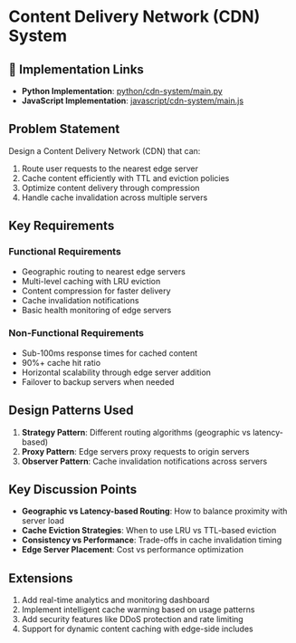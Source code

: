 # Content Delivery Network (CDN) System

## 🔗 Implementation Links
- **Python Implementation**: [python/cdn-system/main.py](python/cdn-system/main.py)
- **JavaScript Implementation**: [javascript/cdn-system/main.js](javascript/cdn-system/main.js)

## Problem Statement
Design a Content Delivery Network (CDN) that can:
1. Route user requests to the nearest edge server
2. Cache content efficiently with TTL and eviction policies
3. Optimize content delivery through compression
4. Handle cache invalidation across multiple servers

## Key Requirements

### Functional Requirements
- Geographic routing to nearest edge servers
- Multi-level caching with LRU eviction
- Content compression for faster delivery
- Cache invalidation notifications
- Basic health monitoring of edge servers

### Non-Functional Requirements
- Sub-100ms response times for cached content
- 90%+ cache hit ratio
- Horizontal scalability through edge server addition
- Failover to backup servers when needed

## Design Patterns Used
1. **Strategy Pattern**: Different routing algorithms (geographic vs latency-based)
2. **Proxy Pattern**: Edge servers proxy requests to origin servers
3. **Observer Pattern**: Cache invalidation notifications across servers

## Key Discussion Points
- **Geographic vs Latency-based Routing**: How to balance proximity with server load
- **Cache Eviction Strategies**: When to use LRU vs TTL-based eviction
- **Consistency vs Performance**: Trade-offs in cache invalidation timing
- **Edge Server Placement**: Cost vs performance optimization

## Extensions
1. Add real-time analytics and monitoring dashboard
2. Implement intelligent cache warming based on usage patterns
3. Add security features like DDoS protection and rate limiting
4. Support for dynamic content caching with edge-side includes